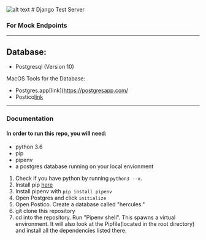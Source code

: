 ![alt text](https://herc.one/wp-content/uploads/2018/03/hercLogoFront.png "Herc Logo") # Django Test Server
### For Mock Endpoints
-------
## Database:
- Postgresql (Version 10)

MacOS Tools for the Database:
- Postgres.app[link](https://postgresapp.com/
- Postico[link](https://eggerapps.at/postico/)

------

### Documentation

#### In order to run this repo, you will need:
- python 3.6
- pip
- pipenv
- a postgres database running on your local envionment

1.  Check if you have python by running `python3 --v`.
2.  Install pip [here](https://pip.pypa.io/en/stable/installing/)
3. Install pipenv with `pip install pipenv`
4.  Open Postgres and click `initialize`
5. Open Postico. Create a database called "hercules."
6. git clone this repository
7. cd into the repository. Run "Pipenv shell". This spawns a virtual environment. It will also look at the Pipfile(located in the root directory) and install all the dependencies listed there.
  
 

